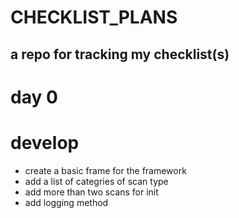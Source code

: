 # CHECKLIST_PLANS
a repo for tracking my checklist(s)
---
# day 0
# develop
-  create a basic frame for the framework
-  add a list of categries of scan type
-  add more than two scans for init
-  add logging method
